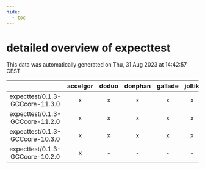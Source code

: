 ```yaml
---
hide:
  - toc
---
```


detailed overview of expecttest
===============================


This data was automatically generated on Thu, 31 Aug 2023 at 14:42:57 CEST  

| |accelgor|doduo|donphan|gallade|joltik|skitty|swalot|victini|
| :---: | :---: | :---: | :---: | :---: | :---: | :---: | :---: | :---: |
|expecttest/0.1.3-GCCcore-11.3.0|x|x|x|x|x|x|x|x|
|expecttest/0.1.3-GCCcore-11.2.0|x|x|x|x|x|x|x|x|
|expecttest/0.1.3-GCCcore-10.3.0|x|x|x|x|x|x|x|x|
|expecttest/0.1.3-GCCcore-10.2.0|x|-|-|-|-|-|-|-|
